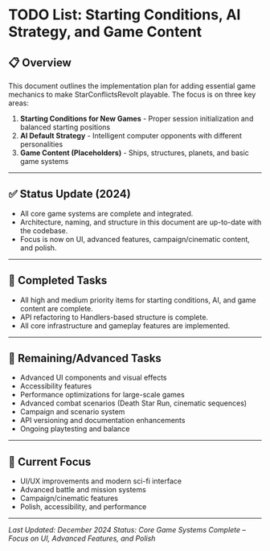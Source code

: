 # TODO List: Starting Conditions, AI Strategy, and Game Content

## 📋 Overview

This document outlines the implementation plan for adding essential game mechanics to make StarConflictsRevolt playable. The focus is on three key areas:

1. **Starting Conditions for New Games** - Proper session initialization and balanced starting positions
2. **AI Default Strategy** - Intelligent computer opponents with different personalities
3. **Game Content (Placeholders)** - Ships, structures, planets, and basic game systems

---

## ✅ Status Update (2024)

- All core game systems are complete and integrated.
- Architecture, naming, and structure in this document are up-to-date with the codebase.
- Focus is now on UI, advanced features, campaign/cinematic content, and polish.

---

## 🎯 Completed Tasks

- All high and medium priority items for starting conditions, AI, and game content are complete.
- API refactoring to Handlers-based structure is complete.
- All core infrastructure and gameplay features are implemented.

---

## 🧪 Remaining/Advanced Tasks

- Advanced UI components and visual effects
- Accessibility features
- Performance optimizations for large-scale games
- Advanced combat scenarios (Death Star Run, cinematic sequences)
- Campaign and scenario system
- API versioning and documentation enhancements
- Ongoing playtesting and balance

---

## 🏁 Current Focus

- UI/UX improvements and modern sci-fi interface
- Advanced battle and mission systems
- Campaign/cinematic features
- Polish, accessibility, and performance

---

*Last Updated: December 2024*
*Status: Core Game Systems Complete – Focus on UI, Advanced Features, and Polish* 